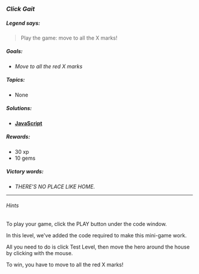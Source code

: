 ### _Click Gait_

##### _Legend says:_
> Play the game: move to all the X marks!

##### _Goals:_
+ _Move to all the red X marks_

##### _Topics:_
+ None

##### _Solutions:_
+ **[JavaScript](clickGait.js)**

##### _Rewards:_
+ 30  xp
+ 10 gems

##### _Victory words:_
+ _THERE'S NO PLACE LIKE HOME._

___

###### _Hints_

To play your game, click the PLAY button under the code window.

In this level, we've added the code required to make this mini-game work.

All you need to do is click Test Level, then move the hero around the house by clicking with the mouse.

To win, you have to move to all the red X marks!
